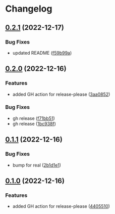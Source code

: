 # Changelog

## [0.2.1](https://github.com/dantaylor3/chromecast-client/compare/chromecast-client-v0.2.0...chromecast-client-v0.2.1) (2022-12-17)


### Bug Fixes

* updated README ([f59b99a](https://github.com/dantaylor3/chromecast-client/commit/f59b99a5c04dc8c669deef96d806230f5a7cc6e2))

## [0.2.0](https://github.com/dantaylor3/chromecast-client/compare/chromecast-client-v0.1.1...chromecast-client-v0.2.0) (2022-12-16)


### Features

* added GH action for release-please ([3aa0852](https://github.com/dantaylor3/chromecast-client/commit/3aa085260ee8f6df52e7153bfecb17c67f9316bc))


### Bug Fixes

* gh release ([f71bb51](https://github.com/dantaylor3/chromecast-client/commit/f71bb51618ac85ebc7cd88301d2d65deb2fb4125))
* gh release ([1bc938f](https://github.com/dantaylor3/chromecast-client/commit/1bc938f181979ed644f6f5d256c2d4d0e48271ff))

## [0.1.1](https://github.com/dantaylor3/chromecast-client/compare/chromecast-client-v0.1.0...chromecast-client-v0.1.1) (2022-12-16)


### Bug Fixes

* bump for real ([2b1d1e1](https://github.com/dantaylor3/chromecast-client/commit/2b1d1e1651841024e41e5c059372070ce76d14eb))

## [0.1.0](https://github.com/dantaylor3/chromecast-client/compare/chromecast-client-v0.0.10...chromecast-client-v0.1.0) (2022-12-16)


### Features

* added GH action for release-please ([4405510](https://github.com/dantaylor3/chromecast-client/commit/440551086d0238ec12def520b8e505d476fd8153))
